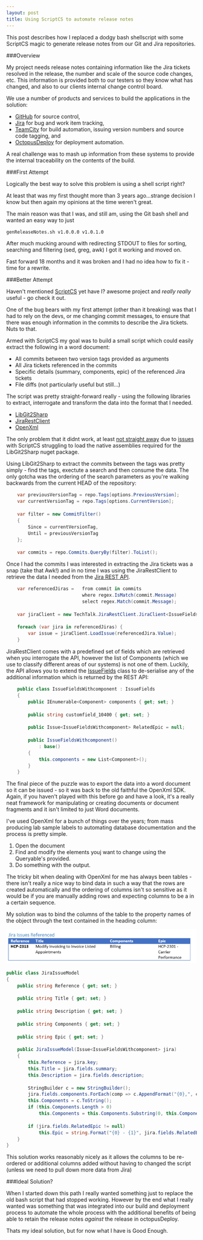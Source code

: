 ```yaml
---
layout: post
title: Using ScriptCS to automate release notes
---
```


This post describes how I replaced a dodgy bash shellscript with some ScriptCS magic to generate release notes from our Git and Jira repositories.

###Overview

My project needs release notes containing information like the Jira tickets resolved in the release, the number and scale of the source code changes, etc.  This information is provided both to our testers so they know what has changed, and also to our clients internal change control board.

We use a number of products and services to build the applications in the solution:

* [GitHub](www.github.com) for source control,
* [Jira](https://www.atlassian.com/software/jira) for bug and work item tracking,
* [TeamCity](https://www.jetbrains.com/teamcity/) for build automation, issuing version numbers and source code tagging, and 
* [OctopusDeploy](https://octopusdeploy.com) for deployment automation.

A real challenge was to mash up information from these systems to provide the internal traceability on the contents of the build.

###First Attempt

Logically the best way to solve this problem is using a shell script right?

At least that was my first thought more than 3 years ago...strange decision I know but then again my opinions at the time weren't great.

The main reason was that I was, and still am, using the Git bash shell and wanted an easy way to just

```bash
genReleaseNotes.sh v1.0.0.0 v1.0.1.0
```

After much mucking around with redirecting STDOUT to files for sorting, searching and filtering (sed, greg, awk) I got it working and moved on.  

Fast forward 18 months and it was broken and I had no idea how to fix it - time for a rewrite.

###Better Attempt

Haven't mentioned [ScriptCS](https://github.com/scriptcs/scriptcs) yet have I? awesome project and _really really_ useful - go check it out.

One of the bug bears with my first attempt (other than it breaking) was that I had to rely on the devs, or me changing commit messages, to ensure that there was enough information in the commits to describe the Jira tickets. Nuts to that.

Armed with ScriptCS my goal was to build a small script which could easily extract the following in a word document:

* All commits between two version tags provided as arguments
* All Jira tickets referenced in the commits
* Specific details (summary, components, epic) of the referenced Jira tickets
* File diffs (not particularly useful but still...)

The script was pretty straight-forward really - using the following libraries to extract, interrogate and transform the data into the format that I needed. 

* [LibGit2Sharp](https://github.com/libgit2/libgit2sharp)
* [JiraRestClient](https://github.com/techtalk/JiraRestClient)
* [OpenXml](https://github.com/OfficeDev/Open-XML-SDK)

The only problem that it didnt work, at least [not straight away](/2015-1-6-the-beauty-of-open-source.md) due to [issues](https://github.com/scriptcs/scriptcs/issues/913) with ScriptCS struggling to load the native assemblies required for the LibGit2Sharp nuget package.

Using LibGit2Sharp to extract the commits between the tags was pretty simply - find the tags, exectute a search and then consume the data.  The only gotcha was the ordering of the search parameters as you're walking backwards from the current HEAD of the repository:

```c#
	var previousVersionTag = repo.Tags[options.PreviousVersion];
    var currentVersionTag = repo.Tags[options.CurrentVersion];

    var filter = new CommitFilter()
    {
        Since = currentVersionTag,
        Until = previousVersionTag
    };

    var commits = repo.Commits.QueryBy(filter).ToList();
```

Once I had the commits I was interested in extracting the Jira tickets was a snap (take that Awk!) and in no time I was using the JiraRestClient to retrieve the data I needed from the [Jira REST API](https://docs.atlassian.com/jira/REST/latest/).

```c#
	var referencedJiras = 	from commit in commits
                            where regex.IsMatch(commit.Message)
                            select regex.Match(commit.Message);

	var jiraClient = new TechTalk.JiraRestClient.JiraClient<IssueFieldsWithcomponent>(options.JiraServer, options.JiraUserName, options.JiraPassword);

    foreach (var jira in referencedJiras) {
		var issue = jiraClient.LoadIssue(referencedJira.Value);
    }
```

JiraRestClient comes with a predefined set of fields which are retrieved when you interrogate the API, however the list of Components (which we use to classify different areas of our systems) is not one of them.  Luckily, the API allows you to extend the [IssueFields](https://github.com/techtalk/JiraRestClient/blob/master/TechTalk.JiraRestClient/IssueFields.cs) class to de-serialise any of the additional information which is returned by the REST API:

```c#
	public class IssueFieldsWithcomponent : IssueFields
	{
	    public IEnumerable<Component> components { get; set; }

	    public string customfield_10400 { get; set; }

	    public Issue<IssueFieldsWithcomponent> RelatedEpic = null;

	    public IssueFieldsWithcomponent()
	        : base()
	    {
	        this.components = new List<Component>();
	    }
	}
```

The final piece of the puzzle was to export the data into a word document so it can be issued -  so it was back to the old faithful the OpenXml SDK.  Again, if you haven't played with this before go and have a look, it's a really neat framework for manipulating or creating documents or document fragments and it isn't limited to just Word documents.

I've used OpenXml for a bunch of things over the years; from mass producing lab sample labels to automating database documentation and the process is pretty simple.

1. Open the document
2. Find and modify the elements youj want to change using the Queryable's provided.
3. Do something with the output.

The tricky bit when dealing with OpenXml for me has always been tables - there isn't really a nice way to bind data in such a way that the rows are created automatically and the ordering of columns isn't so sensitive as it would be if you are manually adding rows and expecting columns to be a in a certain sequence.

My solution was to bind the columns of the table to the property names of the object through the text contained in the heading column:

![Word Document Template Binding](/images/2015-01-08-git-jira-releasenotes-jiraticket.png "[Word Document Template Binding")

```c#
public class JiraIssueModel
{
    public string Reference { get; set; }

    public string Title { get; set; }

    public string Description { get; set; }

    public string Components { get; set; }

    public string Epic { get; set; }

    public JiraIssueModel(Issue<IssueFieldsWithcomponent> jira)
    {
        this.Reference = jira.key;
        this.Title = jira.fields.summary;
        this.Description = jira.fields.description;

        StringBuilder c = new StringBuilder();
        jira.fields.components.ForEach(comp => c.AppendFormat("{0},", comp.name));
        this.Components = c.ToString();
        if (this.Components.Length > 0) 
            this.Components = this.Components.Substring(0, this.Components.Length - 1);

        if (jira.fields.RelatedEpic != null)
            this.Epic = string.Format("{0} - {1}", jira.fields.RelatedEpic.key, jira.fields.RelatedEpic.fields.summary);
    }
}
```

This solution works reasonably nicely as it allows the columns to be re-ordered or additional columns added without having to changed the script (unless we need to pull down more data from Jira)

###Ideal Solution?

When I started down this path I really wanted something just to replace the old bash script that had stopped working.  However by the end what I really wanted was something that was integrated into our build and deployment process to automate the whole process with the additional benefits of being able to retain the release notes _against_ the release in octopusDeploy.

Thats my ideal solution, but for now what I have is Good Enough.